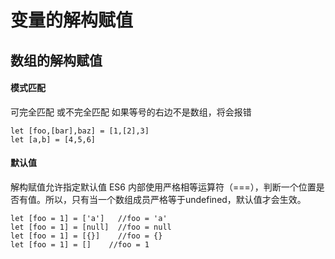 # 变量的解构赋值

## 数组的解构赋值

#### 模式匹配
可完全匹配 或不完全匹配
如果等号的右边不是数组，将会报错

```
let [foo,[bar],baz] = [1,[2],3]
let [a,b] = [4,5,6]
```
#### 默认值
解构赋值允许指定默认值
ES6 内部使用严格相等运算符（===），判断一个位置是否有值。所以，只有当一个数组成员严格等于undefined，默认值才会生效。

```
let [foo = 1] = ['a']   //foo = 'a'
let [foo = 1] = [null]  //foo = null
let [foo = 1] = [{}]    //foo = {}
let [foo = 1] = []    //foo = 1
```